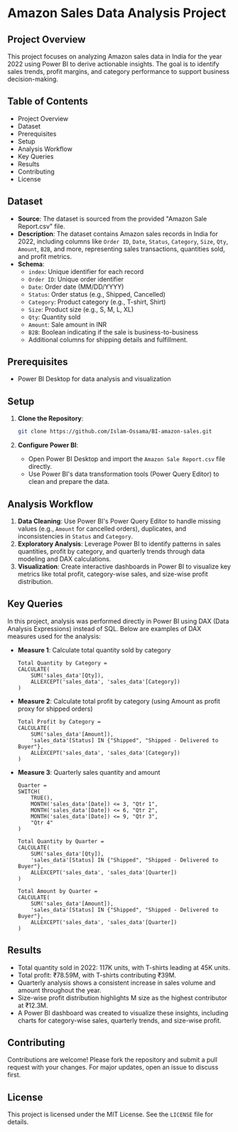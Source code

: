 # Amazon Sales Data Analysis Project

## Project Overview

This project focuses on analyzing Amazon sales data in India for the year 2022 using Power BI to derive actionable insights. The goal is to identify sales trends, profit margins, and category performance to support business decision-making.

## Table of Contents

- Project Overview
- Dataset
- Prerequisites
- Setup
- Analysis Workflow
- Key Queries
- Results
- Contributing
- License

## Dataset

- **Source**: The dataset is sourced from the provided "Amazon Sale Report.csv" file.
- **Description**: The dataset contains Amazon sales records in India for 2022, including columns like `Order ID`, `Date`, `Status`, `Category`, `Size`, `Qty`, `Amount`, `B2B`, and more, representing sales transactions, quantities sold, and profit metrics.
- **Schema**:
  - `index`: Unique identifier for each record
  - `Order ID`: Unique order identifier
  - `Date`: Order date (MM/DD/YYYY)
  - `Status`: Order status (e.g., Shipped, Cancelled)
  - `Category`: Product category (e.g., T-shirt, Shirt)
  - `Size`: Product size (e.g., S, M, L, XL)
  - `Qty`: Quantity sold
  - `Amount`: Sale amount in INR
  - `B2B`: Boolean indicating if the sale is business-to-business
  - Additional columns for shipping details and fulfillment.

## Prerequisites

- Power BI Desktop for data analysis and visualization

## Setup

1. **Clone the Repository**:

   ```bash
   git clone https://github.com/Islam-Ossama/BI-amazon-sales.git
   ```

2. **Configure Power BI**:

   - Open Power BI Desktop and import the `Amazon Sale Report.csv` file directly.
   - Use Power BI's data transformation tools (Power Query Editor) to clean and prepare the data.

## Analysis Workflow

1. **Data Cleaning**: Use Power BI's Power Query Editor to handle missing values (e.g., `Amount` for cancelled orders), duplicates, and inconsistencies in `Status` and `Category`.
2. **Exploratory Analysis**: Leverage Power BI to identify patterns in sales quantities, profit by category, and quarterly trends through data modeling and DAX calculations.
3. **Visualization**: Create interactive dashboards in Power BI to visualize key metrics like total profit, category-wise sales, and size-wise profit distribution.

## Key Queries

In this project, analysis was performed directly in Power BI using DAX (Data Analysis Expressions) instead of SQL. Below are examples of DAX measures used for the analysis:

- **Measure 1**: Calculate total quantity sold by category

  ```
  Total Quantity by Category = 
  CALCULATE(
      SUM('sales_data'[Qty]),
      ALLEXCEPT('sales_data', 'sales_data'[Category])
  )
  ```

- **Measure 2**: Calculate total profit by category (using Amount as profit proxy for shipped orders)

  ```
  Total Profit by Category = 
  CALCULATE(
      SUM('sales_data'[Amount]),
      'sales_data'[Status] IN {"Shipped", "Shipped - Delivered to Buyer"},
      ALLEXCEPT('sales_data', 'sales_data'[Category])
  )
  ```

- **Measure 3**: Quarterly sales quantity and amount

  ```
  Quarter = 
  SWITCH(
      TRUE(),
      MONTH('sales_data'[Date]) <= 3, "Qtr 1",
      MONTH('sales_data'[Date]) <= 6, "Qtr 2",
      MONTH('sales_data'[Date]) <= 9, "Qtr 3",
      "Qtr 4"
  )
  
  Total Quantity by Quarter = 
  CALCULATE(
      SUM('sales_data'[Qty]),
      'sales_data'[Status] IN {"Shipped", "Shipped - Delivered to Buyer"},
      ALLEXCEPT('sales_data', 'sales_data'[Quarter])
  )
  
  Total Amount by Quarter = 
  CALCULATE(
      SUM('sales_data'[Amount]),
      'sales_data'[Status] IN {"Shipped", "Shipped - Delivered to Buyer"},
      ALLEXCEPT('sales_data', 'sales_data'[Quarter])
  )
  ```

## Results

- Total quantity sold in 2022: 117K units, with T-shirts leading at 45K units.
- Total profit: ₹78.59M, with T-shirts contributing ₹39M.
- Quarterly analysis shows a consistent increase in sales volume and amount throughout the year.
- Size-wise profit distribution highlights M size as the highest contributor at ₹12.3M.
- A Power BI dashboard was created to visualize these insights, including charts for category-wise sales, quarterly trends, and size-wise profit.

## Contributing

Contributions are welcome! Please fork the repository and submit a pull request with your changes. For major updates, open an issue to discuss first.

## License

This project is licensed under the MIT License. See the `LICENSE` file for details.

